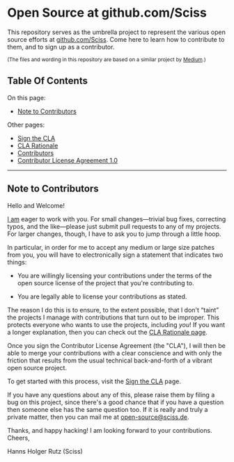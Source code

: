 # Open Source at github.com/Sciss

This repository serves as the umbrella project to represent the
various open source efforts at [github.com/Sciss](https://github.com/Sciss).
Come here to learn how to contribute to them, and to sign up as a contributor.

<small>(The files and wording in this repository are based on a similar project 
by [Medium](https://github.com/Medium/opensource).)</small>

## Table Of Contents

On this page:

- [Note to Contributors](#note-to-contributors)

Other pages:

- [Sign the CLA](https://github.com/Sciss/Contributing/blob/master/sign-cla.md)
- [CLA Rationale](https://github.com/Sciss/Contributing/blob/master/cla-rationale.md)
- [Contributors](https://github.com/Sciss/Contributing/blob/master/contributors)
- [Contributor License Agreement 1.0](https://github.com/Sciss/Contributing/blob/master/cla-1.0.md)

-------

## Note to Contributors

Hello and Welcome!

[I am](https://github.com/Sciss) eager to work with you. For small changes&mdash;trivial
bug fixes, correcting typos, and the like&mdash;please just submit pull
requests to any of my projects. For larger changes, though, I have to ask you to jump
through a little hoop.

In particular, in order for me to accept any medium or large size patches from you, you will have to
electronically sign a statement that indicates two things:

- You are willingly licensing your contributions under the terms of
  the open source license of the project that you're contributing to.

- You are legally able to license your contributions as stated.

The reason I do this is to ensure, to the extent possible, that I don't “taint”
the projects I manage with contributions that turn out to be improper. This protects
everyone who wants to use the projects, including _you_! If you want a longer explanation,
then you can check out the [CLA Rationale page](https://github.com/Sciss/Contributing/blob/master/cla-rationale.md).

Once you sign the Contributor License Agreement (the "CLA"), I will then be able to
merge your contributions with a clear conscience and with only the friction that results
from the usual technical back-and-forth of a vibrant open source project.

To get started with this process, visit the
[Sign the CLA](https://github.com/Sciss/Contributing/blob/master/sign-cla.md)
page.

If you have any questions about any of this, please raise them by
filing a bug on this project, since there's a good chance that if you
have a question then someone else has the same question too. If it is
really and truly a private matter, then you can mail me
at
[open-source@sciss.de](mailto:open-source@sciss.de).

Thanks, and happy hacking! I am looking forward to your contributions. Cheers,

Hanns Holger Rutz (Sciss)

